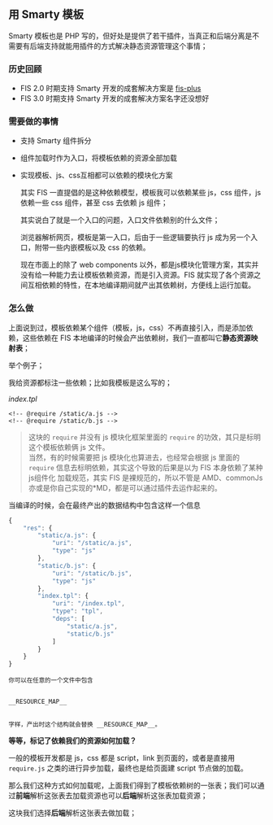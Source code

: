 ## 用 Smarty 模板

Smarty 模板也是 PHP 写的，但好处是提供了若干插件，当真正和后端分离是不需要有后端支持就能用插件的方式解决静态资源管理这个事情；


### 历史回顾

- FIS 2.0 时期支持 Smarty 开发的成套解决方案是 [fis-plus](/fex-team/fis-plus)
- FIS 3.0 时期支持 Smarty 开发的成套解决方案名字还没想好

### 需要做的事情

- 支持 Smarty 组件拆分
- 组件加载时作为入口，将模板依赖的资源全部加载
- 实现模板、js、css互相都可以依赖的模块化方案
    
    其实 FIS 一直提倡的是这种依赖模型，模板我可以依赖某些 js，css 组件，js 依赖一些 css 组件，甚至 css 去依赖 js 组件；

    其实说白了就是一个入口的问题，入口文件依赖别的什么文件；

    浏览器解析网页，模板是第一入口，后由于一些逻辑要执行 js 成为另一个入口，附带一些内嵌模板以及 css 的依赖。

    现在市面上的除了 web components 以外，都是js模块化管理方案，其实并没有给一种能力去让模板依赖资源，而是引入资源。FIS 就实现了各个资源之间互相依赖的特性，在本地编译期间就产出其依赖树，方便线上运行加载。

### 怎么做

上面说到过，模板依赖某个组件（模板，js，css）不再直接引入，而是添加依赖，这些依赖在 FIS 本地编译的时候会产出依赖树，我们一直都叫它**静态资源映射表**；

举个例子；

我给资源都标注一些依赖；比如我模板是这么写的；

*index.tpl*
```smarty
<!-- @require /static/a.js -->
<!-- @require /static/b.js -->
```

> 这块的 `require` 并没有 js 模块化框架里面的 `require` 的功效，其只是标明这个模板依赖俩 js 文件。<br />
> 当然，有的时候需要把 js 模块化也算进去，也经常会根据 js 里面的 `require` 信息去标明依赖，其实这个导致的后果是以为 FIS 本身依赖了某种 js组件化 加载规范，其实 FIS 是裸规范的，所以不管是 AMD、commonJs亦或是你自己实现的*MD，都是可以通过插件去运作起来的。 

当编译的时候，会在最终产出的数据结构中包含这样一个信息

```js
{
    "res": {
        "static/a.js": {
            "uri": "/static/a.js",
            "type": "js"
        },
        "static/b.js": {
            "uri": "/static/b.js",
            "type": "js"
        },
        "index.tpl": {
            "uri": "/index.tpl",
            "type": "tpl",
            "deps": [
                "static/a.js",
                "static/b.js"
            ]
        }
    }
}
```

    你可以在任意的一个文件中包含


    __RESOURCE_MAP__


    字样，产出时这个结构就会替换 __RESOURCE_MAP__。

**等等，标记了依赖我们的资源如何加载？**

一般的模板开发都是 js，css 都是 script，link 到页面的，或者是直接用 `require.js` 之类的进行异步加载，最终也是给页面建 script 节点做的加载。

那么我们这种方式如何加载呢，上面我们得到了模板依赖树的一张表；我们可以通过**前端**解析这张表去加载资源也可以**后端**解析这张表加载资源；

这块我们选择**后端**解析这张表去做加载；
